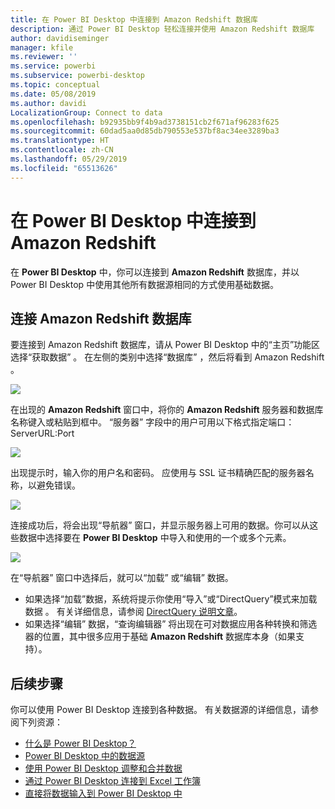 ```yaml
---
title: 在 Power BI Desktop 中连接到 Amazon Redshift 数据库
description: 通过 Power BI Desktop 轻松连接并使用 Amazon Redshift 数据库
author: davidiseminger
manager: kfile
ms.reviewer: ''
ms.service: powerbi
ms.subservice: powerbi-desktop
ms.topic: conceptual
ms.date: 05/08/2019
ms.author: davidi
LocalizationGroup: Connect to data
ms.openlocfilehash: b92935bb9f4b9ad3738151cb2f671af96283f625
ms.sourcegitcommit: 60dad5aa0d85db790553e537bf8ac34ee3289ba3
ms.translationtype: HT
ms.contentlocale: zh-CN
ms.lasthandoff: 05/29/2019
ms.locfileid: "65513626"
---
```

# <a name="connect-to-amazon-redshift-in-power-bi-desktop"></a>在 Power BI Desktop 中连接到 Amazon Redshift
在 **Power BI Desktop** 中，你可以连接到 **Amazon Redshift** 数据库，并以 Power BI Desktop 中使用其他所有数据源相同的方式使用基础数据。

## <a name="connect-to-an-amazon-redshift-database"></a>连接 Amazon Redshift 数据库
要连接到 Amazon Redshift 数据库，请从 Power BI Desktop 中的“主页”功能区选择“获取数据”    。 在左侧的类别中选择“数据库”  ，然后将看到 Amazon Redshift  。

![](media/desktop-connect-redshift/connect_redshift_3.png)

在出现的 **Amazon Redshift** 窗口中，将你的 **Amazon Redshift** 服务器和数据库名称键入或粘贴到框中。 “服务器”  字段中的用户可用以下格式指定端口：ServerURL:Port 

![](media/desktop-connect-redshift/connect_redshift_4.png)

出现提示时，输入你的用户名和密码。 应使用与 SSL 证书精确匹配的服务器名称，以避免错误。 

![](media/desktop-connect-redshift/connect_redshift_5.png)

连接成功后，将会出现“导航器”  窗口，并显示服务器上可用的数据。你可以从这些数据中选择要在 **Power BI Desktop** 中导入和使用的一个或多个元素。

![](media/desktop-connect-redshift/connect_redshift_6.png)

在“导航器”  窗口中选择后，就可以“加载”  或“编辑”  数据。

* 如果选择“加载”数据，系统将提示你使用“导入”或“DirectQuery”模式来加载数据    。 有关详细信息，请参阅 [DirectQuery 说明文章](desktop-use-directquery.md)。
* 如果选择“编辑”  数据，“查询编辑器”  将出现在可对数据应用各种转换和筛选器的位置，其中很多应用于基础 **Amazon Redshift** 数据库本身（如果支持）。

## <a name="next-steps"></a>后续步骤
你可以使用 Power BI Desktop 连接到各种数据。 有关数据源的详细信息，请参阅下列资源：

* [什么是 Power BI Desktop？](desktop-what-is-desktop.md)
* [Power BI Desktop 中的数据源](desktop-data-sources.md)
* [使用 Power BI Desktop 调整和合并数据](desktop-shape-and-combine-data.md)
* [通过 Power BI Desktop 连接到 Excel 工作簿](desktop-connect-excel.md)   
* [直接将数据输入到 Power BI Desktop 中](desktop-enter-data-directly-into-desktop.md)   

